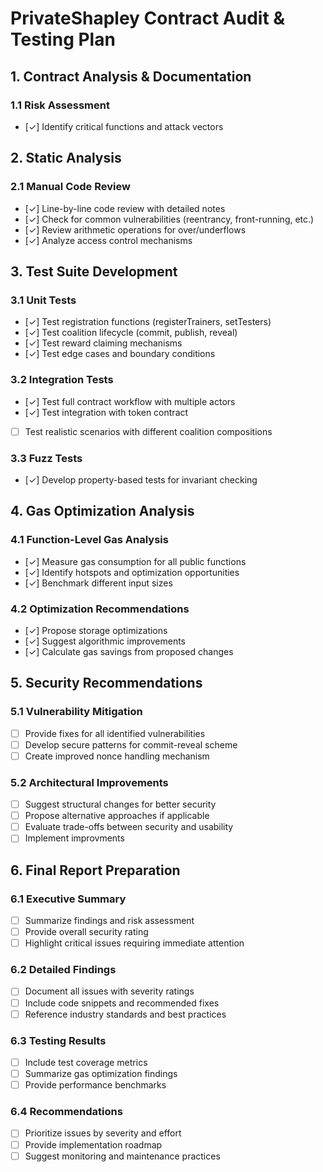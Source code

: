 # PrivateShapley Contract Audit & Testing Plan

## 1. Contract Analysis & Documentation

### 1.1 Risk Assessment

- [✓] Identify critical functions and attack vectors

## 2. Static Analysis

### 2.1 Manual Code Review

- [✓] Line-by-line code review with detailed notes
- [✓] Check for common vulnerabilities (reentrancy, front-running, etc.)
- [✓] Review arithmetic operations for over/underflows
- [✓] Analyze access control mechanisms

## 3. Test Suite Development

### 3.1 Unit Tests

- [✓] Test registration functions (registerTrainers, setTesters)
- [✓] Test coalition lifecycle (commit, publish, reveal)
- [✓] Test reward claiming mechanisms
- [✓] Test edge cases and boundary conditions

### 3.2 Integration Tests

- [✓] Test full contract workflow with multiple actors
- [✓] Test integration with token contract
- [ ] Test realistic scenarios with different coalition compositions

### 3.3 Fuzz Tests

- [✓] Develop property-based tests for invariant checking

## 4. Gas Optimization Analysis

### 4.1 Function-Level Gas Analysis

- [✓] Measure gas consumption for all public functions
- [✓] Identify hotspots and optimization opportunities
- [✓] Benchmark different input sizes

### 4.2 Optimization Recommendations

- [✓] Propose storage optimizations
- [✓] Suggest algorithmic improvements
- [✓] Calculate gas savings from proposed changes

## 5. Security Recommendations

### 5.1 Vulnerability Mitigation

- [ ] Provide fixes for all identified vulnerabilities
- [ ] Develop secure patterns for commit-reveal scheme
- [ ] Create improved nonce handling mechanism

### 5.2 Architectural Improvements

- [ ] Suggest structural changes for better security
- [ ] Propose alternative approaches if applicable
- [ ] Evaluate trade-offs between security and usability
- [ ] Implement improvments

## 6. Final Report Preparation

### 6.1 Executive Summary

- [ ] Summarize findings and risk assessment
- [ ] Provide overall security rating
- [ ] Highlight critical issues requiring immediate attention

### 6.2 Detailed Findings

- [ ] Document all issues with severity ratings
- [ ] Include code snippets and recommended fixes
- [ ] Reference industry standards and best practices

### 6.3 Testing Results

- [ ] Include test coverage metrics
- [ ] Summarize gas optimization findings
- [ ] Provide performance benchmarks

### 6.4 Recommendations

- [ ] Prioritize issues by severity and effort
- [ ] Provide implementation roadmap
- [ ] Suggest monitoring and maintenance practices
